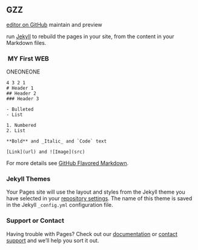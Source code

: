 ## GZZ
 [editor on GitHub](https://github.com/gengzzgitt/gzzfo/edit/master/index.md)  maintain and preview 

 run [Jekyll](https://jekyllrb.com/) to rebuild the pages in your site, from the content in your Markdown files.

###  MY First WEB
ONEONEONE
```GIVE
4 3 2 1
# Header 1
## Header 2
### Header 3

- Bulleted
- List

1. Numbered
2. List

**Bold** and _Italic_ and `Code` text

[Link](url) and ![Image](src)
```

For more details see [GitHub Flavored Markdown](https://guides.github.com/features/mastering-markdown/).

### Jekyll Themes

Your Pages site will use the layout and styles from the Jekyll theme you have selected in your [repository settings](https://github.com/gengzzgitt/gzzfo/settings). The name of this theme is saved in the Jekyll `_config.yml` configuration file.

### Support or Contact

Having trouble with Pages? Check out our [documentation](https://help.github.com/categories/github-pages-basics/) or [contact support](https://github.com/contact) and we’ll help you sort it out.
